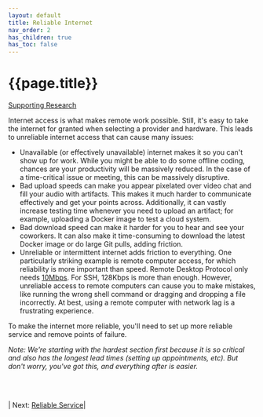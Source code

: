 ```yaml
---
layout: default
title: Reliable Internet
nav_order: 2
has_children: true
has_toc: false
---
```

# {{page.title}}
[Supporting Research](../research#reliable-internet)

Internet access is what makes remote work possible. Still, it's easy to take the internet for granted when selecting a provider and hardware. This leads to unreliable internet access that can cause many issues:
- Unavailable (or effectively unavailable) internet makes it so you can't show up for work. While you might be able to do some offline coding, chances are your productivity will be massively reduced. In the case of a time-critical issue or meeting, this can be massively disruptive.
- Bad upload speeds can make you appear pixelated over video chat and fill your audio with artifacts. This makes it much harder to communicate effectively and get your points across. Additionally, it can vastly increase testing time whenever you need to upload an artifact; for example, uploading a Docker image to test a cloud system.
- Bad download speed can make it harder for you to hear and see your coworkers. It can also make it time-consuming to download the latest Docker image or do large Git pulls, adding friction.
- Unreliable or intermittent internet adds friction to everything. One particularly striking example is remote computer access, for which reliability is more important than speed. Remote Desktop Protocol only needs [10Mbps](https://learn.microsoft.com/en-us/azure/virtual-desktop/rdp-bandwidth). For SSH, 128Kbps is more than enough. However, unreliable access to remote computers can cause you to make mistakes, like running the wrong shell command or dragging and dropping a file incorrectly. At best, using a remote computer with network lag is a frustrating experience.

To make the internet more reliable, you'll need to set up more reliable service and remove points of failure.

_Note: We're starting with the hardest section first because it is so critical and also has the longest lead times (setting up appointments, etc). But don't worry, you've got this, and everything after is easier._

<br><br>

| Next: [Reliable Service](service)|